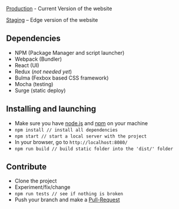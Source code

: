 [Production](http://www.mindmakersproject.org) - Current Version of the website  

[Staging](http://mind-makers.surge.sh/) – Edge version of the website

## Dependencies
* NPM (Package Manager and script launcher)
* Webpack (Bundler)
* React (UI)
* Redux (*not needed yet*)
* Bulma (Fexbox based CSS framework)
* Mocha (testing)
* Surge (static deploy)

## Installing and launching
* Make sure you have [node.js](https://nodejs.org/en/) and [npm](https://www.npmjs.com/) on your machine
* `npm install // install all dependencies`
* `npm start // start a local server with the project`
* In your browser, go to `http://localhost:8080/`
* `npm run build // build static folder into the 'dist/' folder`

## Contribute  

* Clone the project
* Experiment/fix/change
* `npm run tests // see if nothing is broken`
* Push your branch and make a [Pull-Request](http://makeapullrequest.com/)
